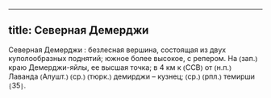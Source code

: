 
---
title: Северная Демерджи
---
Северная Демерджи
: безлесная вершина, состоящая из двух куполообразных поднятий; южное более высокое, с репером. На ⦅зап.⦆ краю Демерджи-яйлы, ее высшая точка; в 4 км к ⦅ССВ⦆ от ⦅н.п.⦆ Лаванда ⦅Алушт.⦆ ⦅ср.⦆ ⦅тюрк.⦆ демирджи – кузнец; ⦅ср.⦆ ⦅рпл.⦆ темирши ⦃З5⦄.
